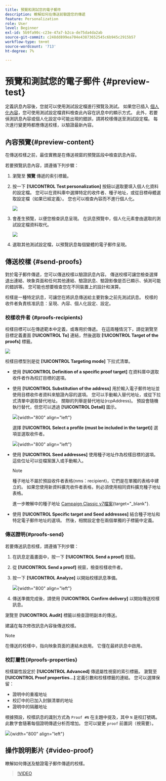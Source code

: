```yaml
---
title: 預覽和測試您的電子郵件
description: 瞭解如何在傳送前驗證您的傳遞
feature: Personalization
role: User
level: Beginner
exl-id: 5b9fa90c-c23e-47a7-b2ca-de75da4da2ab
source-git-commit: c248dd899ea704e43873652545c6b945c2915b57
workflow-type: tm+mt
source-wordcount: '713'
ht-degree: 7%

---
```


# 預覽和測試您的電子郵件 {#preview-test}

定義訊息內容後，您就可以使用測試設定檔進行預覽及測試。 如果您已插入 [個人化內容](personalize.md)，您可使用測試設定檔資料檢查此內容在訊息中的顯示方式。 此外，若要偵測訊息內容或個人化設定中可能出現的錯誤，請將校樣傳送至測試設定檔。 每次進行變更時都應傳送校樣，以驗證最新內容。

## 內容預覽{#preview-content}

在傳送校樣之前，最佳實務是在傳送視窗的預覽區段中檢查訊息內容。

若要預覽訊息內容，請遵循下列步驟：

1. 瀏覽至 **預覽** 傳遞的索引標籤。
1. 按一下 **[!UICONTROL Test personalization]** 按鈕以選取要填入個人化資料的設定檔。 您可以在資料庫中選擇特定的收件者、種子地址，或從目標母體選取設定檔（如果已經定義）。 您也可以檢查內容而不進行個人化。

   ![](assets/test-personalization.png)

1. 會產生預覽，以便您檢查訊息呈現。 在訊息預覽中，個人化元素會由選取的測試設定檔資料取代。

   ![](assets/test-personalization-with-a-recipient.png)

1. 選取其他測試設定檔，以預覽訊息每個變體的電子郵件呈現。

## 傳送校樣 {#send-proofs}

對於電子郵件傳遞，您可以傳送校樣以驗證訊息內容。 傳送校樣可讓您檢查選擇退出連結、映象頁面和任何其他連結、驗證訊息、驗證影像是否已顯示、偵測可能的錯誤等。 您可能也想要檢查您在不同裝置上的設計和演算。

校樣是一種特定訊息，可讓您在將訊息傳送給主要對象之前先測試訊息。 校樣的收件者負責核准訊息：呈現、內容、個人化設定、設定。

### 校樣收件者 {#proofs-recipients}

校樣目標可以在傳遞範本中定義，或專用於傳遞。 在這兩種情況下，請從瀏覽至目標定義畫面 **[!UICONTROL To]** 連結，然後選取 **[!UICONTROL Target of the proofs]** 標籤。

![](assets/target-of-proofs.png)

校樣目標型別是從 **[!UICONTROL Targeting mode]** 下拉式清單。

* 使用 **[!UICONTROL Definition of a specific proof target]** 在資料庫中選取收件者作為校訂目標的選項。
* 使用 **[!UICONTROL Substitution of the address]** 用於輸入電子郵件地址並使用目標收件者資料來驗證內容的選項。 您可以手動輸入替代地址，或從下拉式清單中選取替代地址。 關聯的列舉是替代地址(rcpAddress)。
預設會隨機執行替代，但您可以透過  **[!UICONTROL Detail]** 圖示。

   ![](assets/target-of-proofs-substitution-details.png){width="800" align="left"}

   選擇 **[!UICONTROL Select a profile (must be included in the target)]** 選項並選取收件者。

   ![](assets/target-of-proofs-substitution.png){width="800" align="left"}


* 使用 **[!UICONTROL Seed addresses]**  使用種子地址作為校樣目標的選項。 這些位址可以從檔案匯入或手動輸入。

   >[!NOTE]
   >
   >種子地址不屬於預設收件者表格(nms：recipient)，它們是在單獨的表格中建立的。 如果您使用新資料擴充收件者表格，則必須使用相同資料擴充種子地址表格。

   進一步瞭解中的種子地址 [Campaign Classic v7檔案](https://experienceleague.adobe.com/docs/campaign-classic/using/sending-messages/using-seed-addresses/about-seed-addresses.html){target="_blank"}.

* 使用 **[!UICONTROL Specific target and Seed addresses]** 結合種子地址和特定電子郵件地址的選項。 然後，相關設定會在兩個單獨的子標籤中定義。

### 傳送證明{#proofs-send}

若要傳送訊息校樣，請遵循下列步驟：

1. 在訊息定義畫面中，按一下 **[!UICONTROL Send a proof]** 按鈕。
1. 從 **[!UICONTROL Send a proof]** 視窗，檢查校樣收件者。
1. 按一下 **[!UICONTROL Analyze]** 以開始校樣訊息準備。

   ![](assets/send-proof-analyze.png){width="800" align="left"}

1. 傳送準備完成後，請使用 **[!UICONTROL Confirm delivery]** 以開始傳送校樣訊息。

瀏覽至 **[!UICONTROL Audit]** 標籤以檢查證明副本的傳送。

建議在每次修改訊息內容後傳送校樣。

>[!NOTE]
>
>在傳送的校樣中，指向映象頁面的連結未啟用。 它僅在最終訊息中啟用。

### 校訂屬性{#proofs-properties}

校樣屬性設定於 **[!UICONTROL Advanced]** 傳遞屬性視窗的索引標籤。 瀏覽至 **[!UICONTROL Proof properties...]** 定義引數和校樣標籤的連結。 您可以選擇保留：

* 證明中的重複地址
* 校訂中的已加入封鎖清單的地址
* 證明中的隔離地址

根據預設，校樣訊息的識別方式為 `Proof #N` 在主題中提及，其中 `N` 是校訂號碼。 此數字會隨著每個證明傳遞分析而增加。 您可以變更 `proof` 前置詞（視需要）。

![](assets/proof-parameters.png){width="800" align="left"}


## 操作說明影片 {#video-proof}

瞭解如何傳送及驗證電子郵件傳遞的校樣。

>[!VIDEO](https://video.tv.adobe.com/v/333404)
